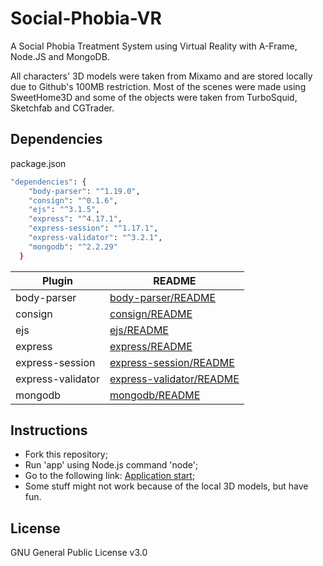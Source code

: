 # Social-Phobia-VR
 A Social Phobia Treatment System using Virtual Reality with A-Frame, Node.JS and MongoDB.
 
 All characters' 3D models were taken from Mixamo and are stored locally due to Github's 100MB restriction.
 Most of the scenes were made using SweetHome3D and some of the objects were taken from TurboSquid, Sketchfab and CGTrader.
 
## Dependencies
package.json

```sh
"dependencies": {
    "body-parser": "^1.19.0",
    "consign": "^0.1.6",
    "ejs": "^3.1.5",
    "express": "^4.17.1",
    "express-session": "^1.17.1",
    "express-validator": "^3.2.1",
    "mongodb": "^2.2.29"
  }
```
| Plugin            | README                                                                      |
| ------            | ------                                                                      |
| body-parser       | [body-parser/README](https://www.npmjs.com/package/body-parser)             | 
| consign           | [consign/README](https://www.npmjs.com/package/consign)                     |
| ejs               | [ejs/README](https://www.npmjs.com/package/ejs)                             |
| express           | [express/README](https://www.npmjs.com/package/express)                     |
| express-session   | [express-session/README](https://www.npmjs.com/package/express-session)     |
| express-validator | [express-validator/README](https://www.npmjs.com/package/express-validator) |
| mongodb           | [mongodb/README](https://www.npmjs.com/package/mongodb)                     |

## Instructions
- Fork this repository;
- Run 'app' using Node.js command 'node';
- Go to the following link: [Application start](localhost:3000);
- Some stuff might not work because of the local 3D models, but have fun.

## License
GNU General Public License v3.0

